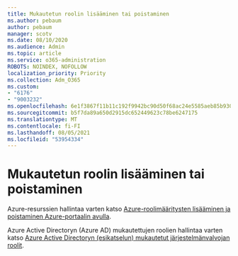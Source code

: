 ```yaml
---
title: Mukautetun roolin lisääminen tai poistaminen
ms.author: pebaum
author: pebaum
manager: scotv
ms.date: 08/10/2020
ms.audience: Admin
ms.topic: article
ms.service: o365-administration
ROBOTS: NOINDEX, NOFOLLOW
localization_priority: Priority
ms.collection: Adm_O365
ms.custom:
- "6176"
- "9003232"
ms.openlocfilehash: 6e1f3867f11b11c192f9942bc90d50f68ac24e5585aeb85b930b7c264f282d07
ms.sourcegitcommit: b5f7da89a650d2915dc652449623c78be6247175
ms.translationtype: MT
ms.contentlocale: fi-FI
ms.lasthandoff: 08/05/2021
ms.locfileid: "53954334"
---
```

# <a name="add-or-remove-a-custom-role"></a>Mukautetun roolin lisääminen tai poistaminen

Azure-resurssien hallintaa varten katso [Azure-roolimääritysten lisääminen ja poistaminen Azure-portaalin avulla](https://docs.microsoft.com/azure/role-based-access-control/role-assignments-portal).

Azure Active Directoryn (Azure AD) mukautettujen roolien hallintaa varten katso [Azure Active Directoryn (esikatselun) mukautetut järjestelmänvalvojan roolit](https://docs.microsoft.com/azure/active-directory/users-groups-roles/roles-custom-overview).
